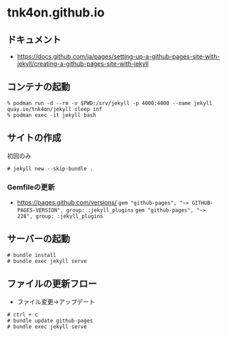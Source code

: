 # tnk4on.github.io
## ドキュメント
- https://docs.github.com/ja/pages/setting-up-a-github-pages-site-with-jekyll/creating-a-github-pages-site-with-jekyll

## コンテナの起動
```
% podman run -d --rm -v $PWD:/srv/jekyll -p 4000:4000 --name jekyll quay.io/tnk4on/jekyll sleep inf
% podman exec -it jekyll bash
```

## サイトの作成
初回のみ
```
# jekyll new --skip-bundle .
```

### Gemfileの更新
- https://pages.github.com/versions/
`gem "github-pages", "~> GITHUB-PAGES-VERSION", group: :jekyll_plugins`
`gem "github-pages", "~> 228", group: :jekyll_plugins`

## サーバーの起動
```
# bundle install
# bundle exec jekyll serve
```

## ファイルの更新フロー
- ファイル変更→アップデート
```
# ctrl + c
# bundle update github-pages
# bundle exec jekyll serve
```
